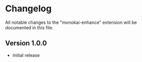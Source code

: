 # Changelog
All notable changes to the "monokai-enhance" extension will be documented in this file.

## Version 1.0.0
* Initial release

